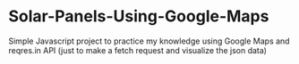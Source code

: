 # Solar-Panels-Using-Google-Maps
Simple Javascript project to practice my knowledge using Google Maps and reqres.in API (just to make a fetch request and visualize the json data)
